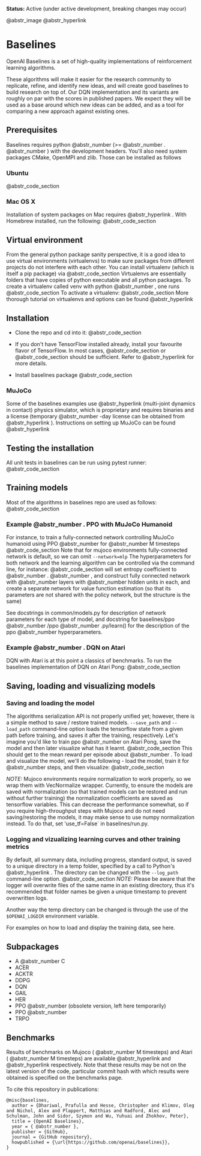 **Status:** Active (under active development, breaking changes may occur)

@abstr_image @abstr_hyperlink 

# Baselines

OpenAI Baselines is a set of high-quality implementations of reinforcement learning algorithms.

These algorithms will make it easier for the research community to replicate, refine, and identify new ideas, and will create good baselines to build research on top of. Our DQN implementation and its variants are roughly on par with the scores in published papers. We expect they will be used as a base around which new ideas can be added, and as a tool for comparing a new approach against existing ones. 

## Prerequisites

Baselines requires python @abstr_number (>= @abstr_number . @abstr_number ) with the development headers. You'll also need system packages CMake, OpenMPI and zlib. Those can be installed as follows

### Ubuntu

@abstr_code_section 

### Mac OS X

Installation of system packages on Mac requires @abstr_hyperlink . With Homebrew installed, run the following: @abstr_code_section 

## Virtual environment

From the general python package sanity perspective, it is a good idea to use virtual environments (virtualenvs) to make sure packages from different projects do not interfere with each other. You can install virtualenv (which is itself a pip package) via @abstr_code_section Virtualenvs are essentially folders that have copies of python executable and all python packages. To create a virtualenv called venv with python @abstr_number , one runs @abstr_code_section To activate a virtualenv: @abstr_code_section More thorough tutorial on virtualenvs and options can be found @abstr_hyperlink 

## Installation

  * Clone the repo and cd into it: @abstr_code_section 
  * If you don't have TensorFlow installed already, install your favourite flavor of TensorFlow. In most cases, @abstr_code_section or @abstr_code_section should be sufficient. Refer to @abstr_hyperlink for more details. 

  * Install baselines package @abstr_code_section 




### MuJoCo

Some of the baselines examples use @abstr_hyperlink (multi-joint dynamics in contact) physics simulator, which is proprietary and requires binaries and a license (temporary @abstr_number -day license can be obtained from @abstr_hyperlink ). Instructions on setting up MuJoCo can be found @abstr_hyperlink 

## Testing the installation

All unit tests in baselines can be run using pytest runner: @abstr_code_section 

## Training models

Most of the algorithms in baselines repo are used as follows: @abstr_code_section 

### Example @abstr_number . PPO with MuJoCo Humanoid

For instance, to train a fully-connected network controlling MuJoCo humanoid using PPO @abstr_number for @abstr_number M timesteps @abstr_code_section Note that for mujoco environments fully-connected network is default, so we can omit `--network=mlp` The hyperparameters for both network and the learning algorithm can be controlled via the command line, for instance: @abstr_code_section will set entropy coefficient to @abstr_number . @abstr_number , and construct fully connected network with @abstr_number layers with @abstr_number hidden units in each, and create a separate network for value function estimation (so that its parameters are not shared with the policy network, but the structure is the same)

See docstrings in common/models.py for description of network parameters for each type of model, and docstring for baselines/ppo @abstr_number /ppo @abstr_number .py/learn() for the description of the ppo @abstr_number hyperparameters. 

### Example @abstr_number . DQN on Atari

DQN with Atari is at this point a classics of benchmarks. To run the baselines implementation of DQN on Atari Pong: @abstr_code_section 

## Saving, loading and visualizing models

### Saving and loading the model

The algorithms serialization API is not properly unified yet; however, there is a simple method to save / restore trained models. `--save_path` and `--load_path` command-line option loads the tensorflow state from a given path before training, and saves it after the training, respectively. Let's imagine you'd like to train ppo @abstr_number on Atari Pong, save the model and then later visualize what has it learnt. @abstr_code_section This should get to the mean reward per episode about @abstr_number . To load and visualize the model, we'll do the following - load the model, train it for @abstr_number steps, and then visualize: @abstr_code_section 

_NOTE:_ Mujoco environments require normalization to work properly, so we wrap them with VecNormalize wrapper. Currently, to ensure the models are saved with normalization (so that trained models can be restored and run without further training) the normalization coefficients are saved as tensorflow variables. This can decrease the performance somewhat, so if you require high-throughput steps with Mujoco and do not need saving/restoring the models, it may make sense to use numpy normalization instead. To do that, set 'use_tf=False` in baselines/run.py. 

### Logging and vizualizing learning curves and other training metrics

By default, all summary data, including progress, standard output, is saved to a unique directory in a temp folder, specified by a call to Python's @abstr_hyperlink . The directory can be changed with the `--log_path` command-line option. @abstr_code_section _NOTE:_ Please be aware that the logger will overwrite files of the same name in an existing directory, thus it's recommended that folder names be given a unique timestamp to prevent overwritten logs.

Another way the temp directory can be changed is through the use of the `$OPENAI_LOGDIR` environment variable.

For examples on how to load and display the training data, see here.

## Subpackages

  * A @abstr_number C
  * ACER
  * ACKTR
  * DDPG
  * DQN
  * GAIL
  * HER
  * PPO @abstr_number (obsolete version, left here temporarily)
  * PPO @abstr_number 
  * TRPO



## Benchmarks

Results of benchmarks on Mujoco ( @abstr_number M timesteps) and Atari ( @abstr_number M timesteps) are available @abstr_hyperlink and @abstr_hyperlink respectively. Note that these results may be not on the latest version of the code, particular commit hash with which results were obtained is specified on the benchmarks page. 

To cite this repository in publications:
    
    
    @misc{baselines,
      author = {Dhariwal, Prafulla and Hesse, Christopher and Klimov, Oleg and Nichol, Alex and Plappert, Matthias and Radford, Alec and Schulman, John and Sidor, Szymon and Wu, Yuhuai and Zhokhov, Peter},
      title = {OpenAI Baselines},
      year = { @abstr_number },
      publisher = {GitHub},
      journal = {GitHub repository},
      howpublished = {\url{https://github.com/openai/baselines}},
    }
    
